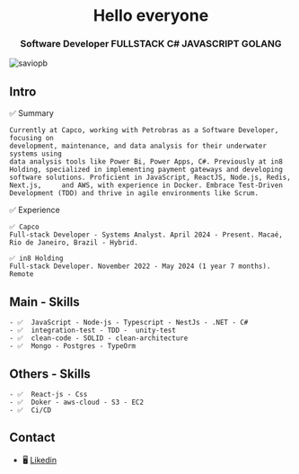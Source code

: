 <h1 align="center">Hello everyone
</h1>
<h3 align="center">Software Developer FULLSTACK C# JAVASCRIPT GOLANG</h3>

<p align="left"> <img src="https://komarev.com/ghpvc/?username=saviopb&label=Profile%20views&color=0e75b6&style=flat" alt="saviopb" /> </p>


## Intro


 ✅  Summary
 
    Currently at Capco, working with Petrobras as a Software Developer, focusing on
    development, maintenance, and data analysis for their underwater systems using
    data analysis tools like Power Bi, Power Apps, C#. Previously at in8 Holding, specialized in implementing payment gateways and developing software solutions. Proficient in JavaScript, ReactJS, Node.js, Redis, Next.js,     and AWS, with experience in Docker. Embrace Test-Driven Development (TDD) and thrive in agile environments like Scrum. 

✅  Experience

    ✅ Capco 
    Full-stack Developer - Systems Analyst. April 2024 - Present. Macaé, Rio de Janeiro, Brazil - Hybrid.
    
    ✅ in8 Holding
    Full-stack Developer. November 2022 - May 2024 (1 year 7 months). Remote


## Main - Skills 

    - ✅  JavaScript - Node-js - Typescript - NestJs - .NET - C#
    - ✅  integration-test - TDD -  unity-test 
    - ✅  clean-code - SOLID - clean-architecture
    - ✅  Mongo - Postgres - TypeOrm 


## Others - Skills

    - ✅  React-js - Css 
    - ✅  Doker - aws-cloud - S3 - EC2
    - ✅  Ci/CD


## Contact


- 🖥️ [Likedin](https://www.linkedin.com/in/s%C3%A1vio-pican%C3%A7o-b739a518a/)





